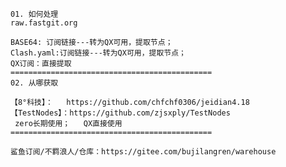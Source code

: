     01. 如何处理
    raw.fastgit.org
    
    BASE64: 订阅链接---转为QX可用，提取节点；
    Clash.yaml:订阅链接---转为QX可用，提取节点；
    QX订阅：直接提取
    =============================================
    02. 从哪获取
    
    【8°科技】：   https://github.com/chfchf0306/jeidian4.18
    【TestNodes】：https://github.com/zjsxply/TestNodes
     zero长期使用；   QX直接使用
    =============================================

    鲨鱼订阅/不羁浪人/仓库：https://gitee.com/bujilangren/warehouse

